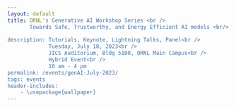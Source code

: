 ```yaml
---
layout: default
title: ORNL's Generative AI Workshop Series <br /> 
       Towards Safe, Trustworthy, and Energy Efficient AI models <br/>
    
description: Tutorials, Keynote, Lightning Talks, Panel<br />
             Tuesday, July 18, 2023<br />
             JICS Auditorium, Bldg 5100, ORNL Main Campus<br />
             Hybrid Event<br />
             10 am - 4 pm
permalink: /events/genAI-July-2023/
tags: events
header-includes:
    - \usepackage{wallpaper}
---
```


<html>
 <head>
    <style>
    {
        box-sizing: border-box;
    }
    /* Set additional styling options for the columns*/
    .column {
    float: left;
    width: 50%;
    }

    .row:after {
    content: "";
    display: table;
    clear: both;
    }
    </style>
 </head>
 <body>
    <div class="row">
        <div class="column">
          <img src="../images/ORNL-twoline-green.svg" width="320" height="150">
        </div>
        <div class="column">
          <a title="OpenAI, Public domain, via Wikimedia Commons" href="https://commons.wikimedia.org/wiki/File:ChatGPT_logo.svg"><img width="180" alt="ChatGPT logo" src="https://upload.wikimedia.org/wikipedia/commons/thumb/0/04/ChatGPT_logo.svg/512px-ChatGPT_logo.svg.png"></a>
          <a title="Google, Public domain, via Wikimedia Commons" href="https://commons.wikimedia.org/wiki/File:Google_Bard_logo.svg"><img width="180" alt="Google Bard logo" src="https://upload.wikimedia.org/wikipedia/commons/thumb/f/f0/Google_Bard_logo.svg/512px-Google_Bard_logo.svg.png"></a>
        </div>
    </div>
 </body>
</html>

<p align="justify">
Generative AI are revolutionary technologies impacting our daily human-computing interactions creating new content that matches human creativity. Among these, Large language models (LLM), in particular OpenAI’s generative Generative Pre-trained Transformer (GPT) foundation models and Google's Bidirectional Encoder Representations from Transformers (BERT), have become a ubiquitous topic in the present era. Therefore, there is a strong need to understand their impact, limitations, responsible use, and broader implications for Oak Ridge National Laboratory's (ORNL) scientific mission.
</p>

# Aims and Scope

<p align="justify">
ORNL's Generative AI for Science Workshop series, invites the scientific community to share current challenges, requirements and opportunities for the ethical use of generative AI technologies in our mission. Our goal is to provide a venue to educate and exchange research and development ideas, collaborations and investments around the current state-of-the-art in these relatively new technologies. We welcome lightning talk proposals and panel participation from the wide range of experimental, observational, high-performance computing (HPC) projects at ORNL.  
We will summarize our ideas, findings and key opportunities in a subsequent report that we will share with the community and interested participants.
</p>

# Registration

<p align="justify">
While this is a hybrid event, we encourage in-person participation for the tutorial, working lunch session, lightning talks, panel discussions to learn more about Generative AI and build a community at ORNL.
</p>

**Registration Link:** Please register by **July 17th** filling out this [form](https://forms.gle/EmBoKJg5MLWQnuSk6). Registration is only opened at this point for ORNL employees (with a @ornl.gov either foreign national or US-citizens) and EXTERNAL US-Citizens for virtual participation. In person participation is closed.

> Previously registered External (virtual or in-person) participants need to apply for a Personal Access System (PAS). Participation is subject to approval. Contact the organizers for questions.

> The registration form includes the option to propose a lightning talk focusing on the requirements for scientific areas that are representative of ORNL.

- **Registration is required for in-person and virtual meeting option via Zoom**
- **We encourage early registration for in-person participation due to the venue's limited capacity (closed)**

# Call for Lightning Talks

We invite ORNL participants to present a 3 to 5 minute lightning talk that aligns with the scope of the workshop (option provided in the registration form).

**Topics:**

- Scientific application requirements for the use of Generative AI
- Responsible use of generative AI for obsevational, experimental and computational science
- Training and educational challenges and requirements
- Ethical and legal implications on the use of Generative AI 
- Guardrails for generative AI models
- Large language models (LLMs): GPT, Bard, etc.
- Impact of LLMs in the scientific discovery process

# Agenda
 
| Time            | Session                                                                                                                          | Presenter                                                                   |
| --------------- | -------------------------------------------------------------------------------------------------------------------------------- | --------------------------------------------------------------------------- |
| **Morning**     |                                                                                                                                  |                                                                             |
| 10:00am-10:20am | Opening Remarks                                                                                                                  | Susan Hubbard, Deputy for Science and Technology, ORNL                      |
| 10:20am-10:35am | GitHub Copilot for HPC programming                                                                                               | William Godoy                                                               |
| 10:35am-10:55am | Considerations for applying large language models to clinical text                                                               | John Gounley                                                                |
| 11:00am-11:45am | **Lightning Talks and Panel Session I: Generative AI and LLMs**                                                                  | Moderator: Andrea Delgado                                                   |
|                 | Generative AI in System Safety Engineering                                                                                       | Kelly Mahoney                                                               |
|                 | Document Information Retrieval using LLMs                                                                                        | Sudarshan Srinivasan                                                        |
|                 | LLM for Science: Leveraging NLP and IE on Scientific Publications for Knowledge Discovery                                        | Tirthankar Ghosal                                                           |
|                 | Developing deep generative models for scientific data                                                                            | Jong Choi                                                                   |
|                 | Mona Lisa's smile or the French Riviera?                                                                                         | Suhas Sreehari                                                              |
| 11:45am-12:00pm | **Break**                                                                                                                        |                                                                             |
| **Lunch Talks** |                                                                                                                                  | Session Chair: Jeffrey Vetter, ASCR Section Head and Corporate Fellow, ORNL |
| 12:00pm-12:20pm | Keynote: "A Vision for Safe, Trustworthy, and Energy Efficient Generative AI at ORNL"                                            | Prasanna Balaprakash, Director of AI Programs, ORNL                         |
| 12:20pm-12:45pm | Invited Talk: "Exploring the Use of Agents in Chemistry"                                                                         | Samantha White, University of Rochester                                     |
| 12:45pm-1:00pm  | **Break**                                                                                                                        |                                                                             |
| **Afternoon**   |                                                                                                                                  |                                                                             |
| 1:00pm-2:30pm   | **Lightning Talks and Panel Session II: Scientific Applications**                                                                | Moderator: Pedro Valero-Lara                                                |
|                 | Exploring Foundation Model for Climate Applications                                                                              | Valentine Anantharaj                                                        |
|                 | GANus Pauling: a generative model for protein structure design                                                                   | Julie Mitchell                                                              |
|                 | Opportunities for Generative AI in Isotope Science                                                                               | Kristian Myhre                                                              |
|                 | Scientific Application Requirements for the Use of Generative AI in Atomistic Materials Modeling                                 | Massimiliano (Max) Lupo Pasini                                              |
| <!--            |                                                                                                                                  | Toward Multimodal Foundation Models for GeoAI                               | Philipe Ambrozio Dias | --> |
|                 | Advancing Molecular Optimization: A Generalized Strategy for Exploring Chemical Space using Generative Machine Learning Models   | Debsindhu Bhowmik                                                           |
|                 | Inorganic Material Design Using Generative Adversarial Networks                                                                  | Kadir Amasyali                                                              |
|                 | Inverse design of molecular structure for target optical properties using generative AI                                          | Pilsun Yoo                                                                  |
| 2:30pm-2:45pm   | **Break**                                                                                                                        |                                                                             |
| 2:45pm-3:55pm   | **Lightning Talks and Panel Session III: Foundational Models**                                                                   | Moderator: Oscar Hernandez                                                  |
|                 | Pretraining Large Language Models at OLCF                                                                                        | Junqi Yin                                                                   |
|                 | Verification of Generative AI -- can formalism help?                                                                             | Keita Teranishi                                                             |
|                 | Blackout Diffusion: Diffusion Models in Discrete State Spaces                                                                    | Zach Fox                                                                    |
|                 | Generative AI based run-time settings of tiled MatRIS algorithms                                                                 | Narasinga Rao Miniskar                                                      |
|                 | Improving the autoencoder interpolation via dynamic optimal transport                                                            | Xue Feng                                                                    |
|                 | Leveraging Constrained Generative Adversarial Networks (GANs) for 3D Image Reconstruction and Segmentation in Scientific Imaging | Amir Ziabari                                                                |
|                 | Differentially private language model training                                                                                   | Chris Stanley                                                               |
| 3:55pm-4:00pm   | Closing Remarks, Adjourn                                                                                                         |                                                                             |


# Organizers

- [Prasanna Balaprakash](https://www.ornl.gov/staff-profile/prasanna-balaprakash)
- [Edmon Begoli](https://www.ornl.gov/staff-profile/edmon-begoli)
- [Andrea Delgado](https://www.ornl.gov/staff-profile/andrea-delgado)
- [William Godoy](https://www.ornl.gov/staff-profile/william-f-godoy)
- [Oscar Hernandez](https://www.ornl.gov/staff-profile/oscar-r-hernandez)
- [Dalton Lunga](https://www.ornl.gov/staff-profile/dalton-d-lunga)
- [Thomas Potok](https://www.ornl.gov/staff-profile/thomas-e-potok)
- [Juan Restrepo](https://www.ornl.gov/staff-profile/juan-m-restrepo)
- [Amir Sadovnik](https://www.ornl.gov/staff-profile/amir-sadovnik)
- [Keita Teranishi](https://www.ornl.gov/staff-profile/keita-teranishi)
- [Pedro Valero-Lara](https://www.ornl.gov/staff-profile/pedro-valero-lara)
- [Jeffrey Vetter](https://www.ornl.gov/staff-profile/jeffrey-s-vetter)
- [Donna Wilkerson](https://www.ornl.gov/staff-profile/donna-j-wilkerson)

# Sponsors
- The [ORNL AI Initiative](https://www.ornl.gov/ai-initiative)
- The [ASCR Bluestone Project](https://csmd.ornl.gov/Bluestone)
  
